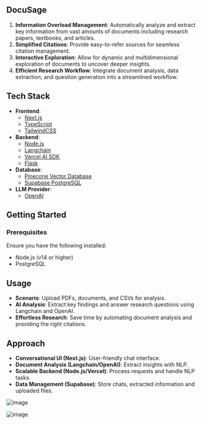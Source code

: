 ## DocuSage

1. **Information Overload Management**: Automatically analyze and extract key information from vast amounts of documents including research papers, textbooks, and articles.
2. **Simplified Citations**: Provide easy-to-refer sources for seamless citation management.
3. **Interactive Exploration**: Allow for dynamic and multidimensional exploration of documents to uncover deeper insights.
4. **Efficient Research Workflow**: Integrate document analysis, data extraction, and question generation into a streamlined workflow.

## Tech Stack

- **Frontend**:
  - [Next.js](https://nextjs.org/)
  - [TypeScript](https://www.typescriptlang.org/)
  - [TailwindCSS](https://tailwindcss.com/)
- **Backend**:
  - [Node.js](https://nodejs.org/)
  - [Langchain](https://github.com/langchain-ai/langchain)
  - [Vercel AI SDK](https://vercel.com/docs)
  - [Flask](https://flask.palletsprojects.com/)
- **Database**:
  - [Pinecone Vector Database](https://www.pinecone.io/)
  - [Supabase PostgreSQL](https://supabase.io/)
- **LLM Provider**:
  - [OpenAI](https://openai.com/)

## Getting Started

### Prerequisites

Ensure you have the following installed:

- Node.js (v14 or higher)
- PostgreSQL

## Usage

- **Scenario**: Upload PDFs, documents, and CSVs for analysis.
- **AI Analysis**: Extract key findings and answer research questions using Langchain and OpenAI.
- **Effortless Research**: Save time by automating document analysis and providing the right citations.

## Approach

- **Conversational UI (Next.js)**: User-friendly chat interface.
- **Document Analysis (Langchain/OpenAI)**: Extract insights with NLP.
- **Scalable Backend (Node.js/Vercel)**: Process requests and handle NLP tasks.
- **Data Management (Supabase)**: Store chats, extracted information and uploaded files.

![image](https://github.com/Fantomcode23/ventura/assets/96766940/343065cf-2aec-4310-8fe4-b5d3786dc809)

![image](https://github.com/Fantomcode23/ventura/assets/96766940/d408075f-3f6a-46d2-8661-be35bce1f81d)

